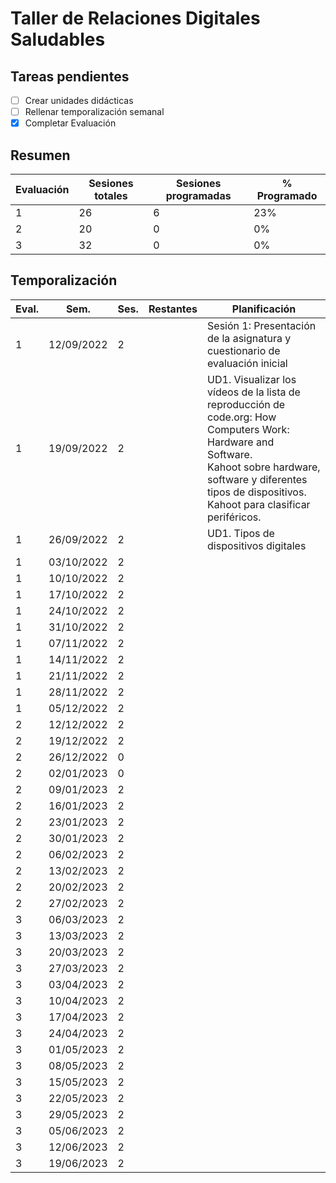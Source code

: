 # Taller de Relaciones Digitales Saludables

## Tareas pendientes

- [ ] Crear unidades didácticas
- [ ] Rellenar temporalización semanal
- [x] Completar Evaluación

## Resumen

| Evaluación | Sesiones totales | Sesiones programadas | % Programado |
|------------|------------------|----------------------|--------------|
| 1          | 26               | 6                    | 23%          |
| 2          | 20               | 0                    | 0%           |
| 3          | 32               | 0                    | 0%           |

## Temporalización

| Eval. | Sem.       | Ses. | Restantes | Planificación                                                                                                                                                                                                                |
|-------|------------|------|-----------|------------------------------------------------------------------------------------------------------------------------------------------------------------------------------------------------------------------------------|
| 1     | 12/09/2022 | 2    |           | Sesión 1: Presentación de la asignatura y cuestionario de evaluación inicial                                                                                                                                                 |
| 1     | 19/09/2022 | 2    |           | UD1. Visualizar los vídeos de la lista de reproducción de code.org: How Computers Work: Hardware and Software.<br>Kahoot sobre hardware, software y diferentes tipos de dispositivos.<br>Kahoot para clasificar periféricos. |
| 1     | 26/09/2022 | 2    |           | UD1. Tipos de dispositivos digitales                                                                                                                                                                                         |
| 1     | 03/10/2022 | 2    |           |                                                                                                                                                                                                                              |
| 1     | 10/10/2022 | 2    |           |                                                                                                                                                                                                                              |
| 1     | 17/10/2022 | 2    |           |                                                                                                                                                                                                                              |
| 1     | 24/10/2022 | 2    |           |                                                                                                                                                                                                                              |
| 1     | 31/10/2022 | 2    |           |                                                                                                                                                                                                                              |
| 1     | 07/11/2022 | 2    |           |                                                                                                                                                                                                                              |
| 1     | 14/11/2022 | 2    |           |                                                                                                                                                                                                                              |
| 1     | 21/11/2022 | 2    |           |                                                                                                                                                                                                                              |
| 1     | 28/11/2022 | 2    |           |                                                                                                                                                                                                                              |
| 1     | 05/12/2022 | 2    |           |                                                                                                                                                                                                                              |
| 2     | 12/12/2022 | 2    |           |                                                                                                                                                                                                                              |
| 2     | 19/12/2022 | 2    |           |                                                                                                                                                                                                                              |
| 2     | 26/12/2022 | 0    |           |                                                                                                                                                                                                                              |
| 2     | 02/01/2023 | 0    |           |                                                                                                                                                                                                                              |
| 2     | 09/01/2023 | 2    |           |                                                                                                                                                                                                                              |
| 2     | 16/01/2023 | 2    |           |                                                                                                                                                                                                                              |
| 2     | 23/01/2023 | 2    |           |                                                                                                                                                                                                                              |
| 2     | 30/01/2023 | 2    |           |                                                                                                                                                                                                                              |
| 2     | 06/02/2023 | 2    |           |                                                                                                                                                                                                                              |
| 2     | 13/02/2023 | 2    |           |                                                                                                                                                                                                                              |
| 2     | 20/02/2023 | 2    |           |                                                                                                                                                                                                                              |
| 2     | 27/02/2023 | 2    |           |                                                                                                                                                                                                                              |
| 3     | 06/03/2023 | 2    |           |                                                                                                                                                                                                                              |
| 3     | 13/03/2023 | 2    |           |                                                                                                                                                                                                                              |
| 3     | 20/03/2023 | 2    |           |                                                                                                                                                                                                                              |
| 3     | 27/03/2023 | 2    |           |                                                                                                                                                                                                                              |
| 3     | 03/04/2023 | 2    |           |                                                                                                                                                                                                                              |
| 3     | 10/04/2023 | 2    |           |                                                                                                                                                                                                                              |
| 3     | 17/04/2023 | 2    |           |                                                                                                                                                                                                                              |
| 3     | 24/04/2023 | 2    |           |                                                                                                                                                                                                                              |
| 3     | 01/05/2023 | 2    |           |                                                                                                                                                                                                                              |
| 3     | 08/05/2023 | 2    |           |                                                                                                                                                                                                                              |
| 3     | 15/05/2023 | 2    |           |                                                                                                                                                                                                                              |
| 3     | 22/05/2023 | 2    |           |                                                                                                                                                                                                                              |
| 3     | 29/05/2023 | 2    |           |                                                                                                                                                                                                                              |
| 3     | 05/06/2023 | 2    |           |                                                                                                                                                                                                                              |
| 3     | 12/06/2023 | 2    |           |                                                                                                                                                                                                                              |
| 3     | 19/06/2023 | 2    |           |                                                                                                                                                                                                                              |
